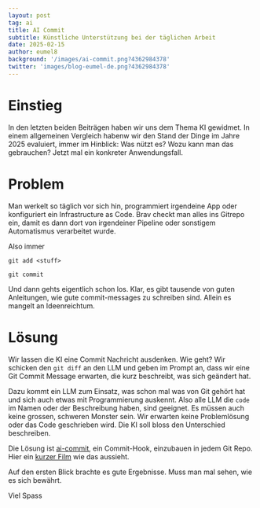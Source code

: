 ```yaml
---
layout: post
tag: ai
title: AI Commit
subtitle: Künstliche Unterstützung bei der täglichen Arbeit
date: 2025-02-15
author: eumel8
background: '/images/ai-commit.png?4362984378'
twitter: 'images/blog-eumel-de.png?4362984378'
---
```


# Einstieg

In den letzten beiden Beiträgen haben wir uns dem Thema KI gewidmet. In einem allgemeinen Vergleich habenw wir den Stand der Dinge im Jahre 2025 evaluiert, immer im Hinblick: Was nützt es? Wozu kann man das gebrauchen? Jetzt mal ein konkreter Anwendungsfall.

# Problem

Man werkelt so täglich vor sich hin, programmiert irgendeine App oder konfiguriert ein Infrastructure as Code. Brav checkt man alles ins Gitrepo ein, damit es dann dort von irgendeiner Pipeline oder sonstigem Automatismus verarbeitet wurde.

Also immer

```
git add <stuff>
```

```
git commit
```

Und dann gehts eigentlich schon los. Klar, es gibt tausende von guten Anleitungen, wie gute commit-messages zu schreiben sind. Allein es mangelt an Ideenreichtum.

# Lösung

Wir lassen die KI eine Commit Nachricht ausdenken. Wie geht? Wir schicken den `git diff` an den LLM und geben im Prompt an, dass wir eine Git Commit Message erwarten, die kurz beschreibt, was sich geändert hat.

Dazu kommt ein LLM zum Einsatz, was schon mal was von Git gehört hat und sich auch etwas mit Programmierung auskennt. Also alle LLM die `code` im Namen oder der Beschreibung haben, sind geeignet. Es müssen auch keine grossen, schweren Monster sein. Wir erwarten keine Problemlösung oder das Code geschrieben wird. Die KI soll bloss den Unterschied beschreiben.

Die Lösung ist [ai-commit](https://github.com/eumel8/ai-commit), ein Commit-Hook, einzubauen in jedem Git Repo. Hier ein [kurzer Film](https://eumel8.github.io/ai-commit/recording.html) wie das aussieht.

Auf den ersten Blick brachte es gute Ergebnisse. Muss man mal sehen, wie es sich bewährt.

Viel Spass
